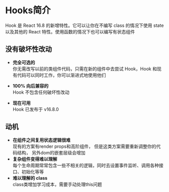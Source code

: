 # Hooks简介
Hook 是 React 16.8 的新增特性。它可以让你在不编写 class 的情况下使用 state 以及其他的 React 特性。使用函数的情况下也可以编写有状态组件

## 没有破坏性改动

- **完全可选的**  
你无需改写以前的类组件代码，只需在新的组件中去尝试 Hook，Hook 和现有代码可以同时工作，你可以渐进式地使用他们

- **100% 向后兼容的**  
Hook 不包含任何破坏性改动

- **现在可用**  
Hook 已发布于 v16.8.0

## 动机
- **在组件之间复用状态逻辑很难**  
现有的方案有render props和高阶组件， 但是这类方案需要重新调整你的代码结构， 另外dom的嵌套层级会增加
- **复杂组件变得难以理解**  
每个生命周期常常包含一些不相关的逻辑，同时去设置事件监听、调用各种接口、初始化等等
- **难以理解的 class**  
class类增加学习成本，需要手动处理this问题

